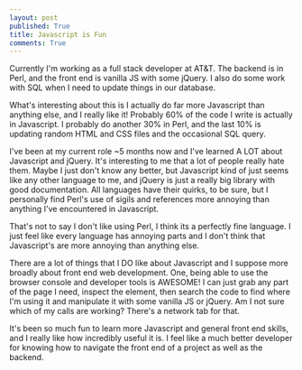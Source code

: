 ```yaml
---
layout: post
published: True
title: Javascript is Fun
comments: True
---
```


Currently I'm working as a full stack developer at AT&T. The backend is in Perl, and the front end is vanilla JS with some jQuery. I also do some work with SQL when I need to update things in our database.

What's interesting about this is I actually do far more Javascript than anything else, and I really like it! Probably 60% of the code I write is actually in Javascript. I probably do another 30% in Perl, and the last 10% is updating random HTML and CSS files and the occasional SQL query.

I've been at my current role ~5 months now and I've learned A LOT about Javascript and jQuery. It's interesting to me that a lot of people really hate them. Maybe I just don't know any better, but Javascript kind of just seems like any other language to me, and jQuery is just a really big library with good documentation. All languages have their quirks, to be sure, but I personally find Perl's use of sigils and references more annoying than anything I've encountered in Javascript.

That's not to say I don't like using Perl, I think its a perfectly fine language. I just feel like every language has annoying parts and I don't think that Javascript's are more annoying than anything else.

There are a lot of things that I DO like about Javascript and I suppose more  broadly about front end web development.  One, being able to use the browser console and developer tools is AWESOME! I can just grab any part of the page I need, inspect the element, then search the code to find where I'm using it and manipulate it with some vanilla JS or jQuery. Am I not sure which of my calls are working? There's a network tab for that.

It's been so much fun to learn more Javascript and general front end skills, and I really like how incredibly useful it is. I feel like a much better developer for knowing how to navigate the front end of a project as well as the backend.
